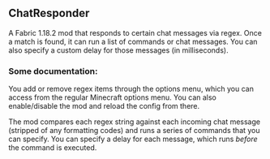 ## ChatResponder

A Fabric 1.18.2 mod that responds to certain chat messages via regex. Once a match is found, it can run a list of commands or chat messages. You can also specify a custom delay for those messages (in milliseconds). 

### Some documentation:

You add or remove regex items through the options menu, which you can access from the regular Minecraft options menu. You can also enable/disable the mod and reload the config from there. 

The mod compares each regex string against each incoming chat message (stripped of any formatting codes) and runs a series of commands that you can specify. You can specify a delay for each message, which runs *before* the command is executed.
